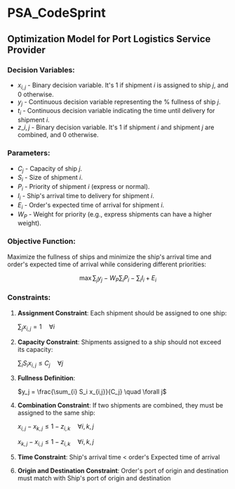 # PSA_CodeSprint

## Optimization Model for Port Logistics Service Provider

### Decision Variables:

- $x_{i,j}$ - Binary decision variable. It's 1 if shipment $i$ is assigned to ship $j$, and 0 otherwise.
- $y_j$ - Continuous decision variable representing the % fullness of ship $j$.
- $t_i$ - Continuous decision variable indicating the time until delivery for shipment $i$.
- $z\_{i,j}$ - Binary decision variable. It's 1 if shipment $i$ and shipment $j$ are combined, and 0 otherwise.

### Parameters:

- $C_j$ - Capacity of ship $j$.
- $S_i$ - Size of shipment $i$.
- $P_i$ - Priority of shipment $i$ (express or normal).
- $I_i$ - Ship's arrival time to delivery for shipment $i$.
- $E_i$ - Order's expected time of arrival for shipment $i$.
- $W_P$ - Weight for priority (e.g., express shipments can have a higher weight).

### Objective Function:

Maximize the fullness of ships and minimize the ship's arrival time and order's expected time of arrival while considering different priorities:

$$
\max \sum_{j} y_j - W_P \sum_i P_i - \sum_i I_i + E_i
$$

### Constraints:

1. **Assignment Constraint**: Each shipment should be assigned to one ship:

   $\sum_{j} x_{i,j} = 1 \quad \forall i$

2. **Capacity Constraint**: Shipments assigned to a ship should not exceed its capacity:

   $\sum_{i} S_i x_{i,j} \leq C_j \quad \forall j$

3. **Fullness Definition**:

   $y_j = \frac{\sum_{i} S_i x_{i,j}}{C_j} \quad \forall j$

4. **Combination Constraint**: If two shipments are combined, they must be assigned to the same ship:

   $x_{i,j} - x_{k,j} \leq 1 - z_{i,k} \quad \forall i, k, j$

   $x_{k,j} - x_{i,j} \leq 1 - z_{i,k} \quad \forall i, k, j$

5. **Time Constraint**: Ship's arrival time < order's Expected time of arrival
   
7. **Origin and Destination Constraint**: Order's port of origin and destination must match with Ship's port of origin and destination
